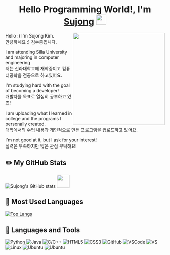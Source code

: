 <h1 align="center">Hello Programming World!, I'm <a href="https://www.blackcater.win/" target="_blank">Sujong</a> <img
src="https://github.com/blackcater/blackcater/raw/main/images/Hi.gif" height="32" /></h1>
<a href="#"><img align="right" src="https://github.com/blackcater/blackcater/raw/main/images/banner.gif" width="290 " height="290" /></a>
<p>Hello :) I'm Sujong Kim.<br>
안녕하세요 :) 김수종입니다.</p> 
<p>I am attending Silla University and majoring in computer engineering<br>
저는 신라대학교에 재학중이고 컴퓨터공학을 전공으로 하고있어요.</p>


<p>I'm studying hard with the goal of becoming a developer!<br>
개발자를 목표로 열심히 공부하고 있죠!</p>


<p>I am uploading what I learned in college and the programs I personally created.<br>
대학에서의 수업 내용과 개인적으로 만든 프로그램을 업로드하고 있어요.</p>


<p>I'm not good at it, but I ask for your interest!<br>
실력은 부족하지만 많은 관심 부탁해요!</p>

## ✏️ My GitHub Stats
![Sujong's GitHub stats](https://github-readme-stats.vercel.app/api?username=rlatnwhd&show_icons=true&theme=default) <img align="left-top" src="https://raw.githubusercontent.com/innng/innng/master/assets/kyubey.gif" height="40" />

## 📝 Most Used Languages
[![Top Langs](https://github-readme-stats.vercel.app/api/top-langs/?username=rlatnwhd&layout=compact&theme=default&langs_count=8)](https://github.com/anuraghazra/github-readme-stats)

## 📝 Languages and Tools
![Python](https://img.shields.io/badge/-Python-black?style=flat-square&logo=Python)
![Java](https://img.shields.io/badge/-java-E34A86?style=flat-square&logo=Java)
![C/C++](https://img.shields.io/badge/-C/C++-00599C?style=flat-square&logo=c)
![HTML5](https://img.shields.io/badge/-HTML5-E34F26?style=flat-square&logo=html5&logoColor=white)
![CSS3](https://img.shields.io/badge/-CSS3-1572B6?style=flat-square&logo=css3)
![GitHub](https://img.shields.io/badge/-GitHub-181717?style=flat-square&logo=github)
![VSCode](https://img.shields.io/badge/-VSCode-007ACC?style=flat-square&logo=visual-studio-code)
![VS](https://img.shields.io/badge/-Visual%20Studio-purple?style=flat-square&logo=visual-studio)
![Linux](https://img.shields.io/badge/-Linux-yellow?style=flat-square&logo=Linux)
![Ubuntu](https://img.shields.io/badge/-ubuntu-orange?style=flat-square&logo=ubuntu)
![Ubuntu](https://img.shields.io/badge/-ubuntu-orange?style=flat-square&logo=micro-bit)
